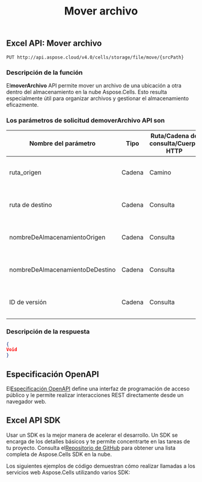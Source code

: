 ﻿---
title: Mover archivo
second_title: Documen
linktitle: Mover archivo
type: docs
url: /es/move-file/
keywords: Move file, Aspose.Cells API, File Management, Excel API, REST API, Cloud Storage, Spreadsheet Manipulatio
description: Aprenda a usar MoveFile API para administrar archivos en el almacenamiento en la nube Aspose.Cells
weight: 100
kwords: Excel, Office Nube, REST API, Hoja de cálculo, PDF, CSV, Json, Markdown, Mover archivo, Gestión de archivos, Almacenamiento en la nube
---
## **Excel API: Mover archivo**

```
PUT http://api.aspose.cloud/v4.0/cells/storage/file/move/{srcPath}
```

### **Descripción de la función**

 El**moverArchivo** API permite mover un archivo de una ubicación a otra dentro del almacenamiento en la nube Aspose.Cells. Esto resulta especialmente útil para organizar archivos y gestionar el almacenamiento eficazmente.

###  Los parámetros de solicitud de**moverArchivo** API son

| Nombre del parámetro| Tipo| Ruta/Cadena de consulta/Cuerpo HTTP| Descripción|
|---------------|--|------------------------|--------------------------------------|
| ruta_origen| Cadena| Camino| La ruta de origen del archivo que se va a mover.|
| ruta de destino| Cadena| Consulta| La ruta de destino donde se moverá el archivo.|
| nombreDeAlmacenamientoOrigen| Cadena| Consulta| El nombre del almacenamiento de origen, si corresponde.|
| nombreDeAlmacenamientoDeDestino| Cadena| Consulta|El nombre del almacenamiento de destino, si corresponde.|
| ID de versión| Cadena| Consulta| El ID de la versión del archivo, si corresponde.|

### **Descripción de la respuesta**

```json
{
Void
}
```

## Especificación OpenAPI

 El[Especificación OpenAPI](https://reference.aspose.cloud/cells/#/FileController/MoveFile) define una interfaz de programación de acceso público y le permite realizar interacciones REST directamente desde un navegador web.

## Excel API SDK

 Usar un SDK es la mejor manera de acelerar el desarrollo. Un SDK se encarga de los detalles básicos y te permite concentrarte en las tareas de tu proyecto. Consulta el[Repositorio de GitHub](https://github.com/aspose-cells-cloud) para obtener una lista completa de Aspose.Cells SDK en la nube.

Los siguientes ejemplos de código demuestran cómo realizar llamadas a los servicios web Aspose.Cells utilizando varios SDK:
